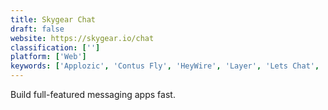 ```yaml
---
title: Skygear Chat
draft: false 
website: https://skygear.io/chat
classification: ['']
platform: ['Web']
keywords: ['Applozic', 'Contus Fly', 'HeyWire', 'Layer', 'Lets Chat', 'Mirrorfly', 'Nexmo', 'QuickBlox', 'Releans', 'Riot.im', 'Rocket.Chat', 'SendBird', 'Slack', 'Stream', 'TapTalk.io', 'TeleSign', 'TextMagic', 'Trello', 'Twilio', 'WeChat API']
---
```

Build full-featured messaging apps fast.